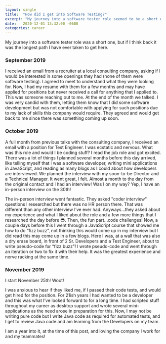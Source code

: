 ```yaml
---
layout: single
title:  "How did I get into Software Testing?"
excerpt: "My journey into a software tester role seemed to be a short one, but if I think back it was the longest path I have ever taken to get here."
date:   2020-12-01 13:32:00 -0600
categories: career
---
```

<style type="text/css">
  .rss-subscribe {
	  display: none;
  }
</style>

My journey into a software tester role was a short one, but if I think back it was the longest path I have ever taken to get here.

### September 2019

I received an email from a recruiter at a local consulting company, asking if I would be interested in some openings they had (none of them were software testing).  I agreed to meet to understand what they were looking for.  Now, I had my resume with them for a few months and may have applied for positions but never received a call for anything that I applied to.  This was someone reaching out to me.  At the end of the month we talked.  I was very candid with them, letting them know that I did some software development but was not comfortable with applying for such positions due to my lack of skills this company would require.  They agreed and would get back to me since there was something coming up soon.

### October 2019

A full month from previous talks with the consulting company, I received an email with a position for Test Engineer.  I was ecstatic and nervous.  What was this role and would I be coding stuff?  I read the job role and got excited.  There was a lot of things I planned several months before this day arrived, like telling myself that I was a software developer, writing mini applications in JavaScript, and reading as many blogs as I could about how developers are interviewed.  We planned the interview with my soon-to-be Director and a Technical Manager.  It went great, I felt.  Almost a month to the day from the original contact and I had an interview!  Was I on my way?  Yep, I have an in-person interview on the 30th!

The in-person interview went fantastic.  They asked "coder interview" questions I researched but there was no HR person there.  That was different than any other interview I’ve ever had.  Anyways...they asked about my experience and what I liked about the role and a few more things that I researched the day before 😎.  Then, the fun part...code challenges!  Now, a couple days before this I went through a JavaScript course that showed me how to do “fizz buzz”, not thinking this would come up in my interview but I did read this may come up in a few blogs.  Here I was, at a wall that was also a dry erase board, in front of 2 Sr. Developers and a Test Engineer, about to write pseudo-code for “fizz buzz”!  I wrote pseudo-code and went through an iteration or two to fix it with their help.  It was the greatest experience and nerve racking at the same time.

### November 2019

I start November 25th!  Woot!

I was anxious to hear if they liked me, if I passed their code tests, and would get hired for the position.  For 21ish years I had wanted to be a developer and this was what I’ve looked forward to for a long time.  I had scripted stuff throughout my career as desktop support and wrote several mini-applications as the need arose in preparation for this.  Now, I may not be writing pure code but I write Java code as required for automated tests, and I get to review Java code and am learning from the Developers on my team.

I am a year into it, at the time of this post, and loving the company I work for and my teammates!
